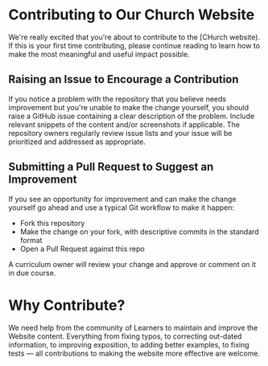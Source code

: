 # Contributing to Our Church Website
We're really excited that you're about to contribute to the [CHurch website). If this is your first time contributing, please continue reading to learn how to make the most meaningful and useful impact possible.

## Raising an Issue to Encourage a Contribution
If you notice a problem with the repository that you believe needs improvement but you're unable to make the change yourself, you should raise a GitHub issue containing a clear description of the problem. Include relevant snippets of the content and/or screenshots if applicable.
The repository owners regularly review issue lists and your issue will be prioritized and addressed as appropriate.

## Submitting a Pull Request to Suggest an Improvement
If you see an opportunity for improvement and can make the change yourself go ahead and use a typical Git workflow to make it happen:
* Fork this repository
* Make the change on your fork, with descriptive commits in the standard format
* Open a Pull Request against this repo

A curriculum owner will review your change and approve or comment on it in due course.

# Why Contribute?
We need help from the community of Learners to maintain and improve the Website content. Everything from fixing typos, to correcting out-dated information, to improving exposition, to adding better examples, to fixing tests — all contributions to making the website more effective are welcome.
